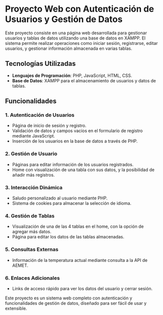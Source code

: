 # Proyecto Web con Autenticación de Usuarios y Gestión de Datos

Este proyecto consiste en una página web desarrollada para gestionar usuarios y tablas de datos utilizando una base de datos en XAMPP. El sistema permite realizar operaciones como iniciar sesión, registrarse, editar usuarios, y gestionar información almacenada en varias tablas.

## Tecnologías Utilizadas
- **Lenguajes de Programación**: PHP, JavaScript, HTML, CSS.
- **Base de Datos**: XAMPP para el almacenamiento de usuarios y datos de tablas.

## Funcionalidades

### 1. Autenticación de Usuarios
- Página de inicio de sesión y registro.
- Validación de datos y campos vacíos en el formulario de registro mediante JavaScript.
- Inserción de los usuarios en la base de datos a través de PHP.

### 2. Gestión de Usuario
- Páginas para editar información de los usuarios registrados.
- Home con visualización de una tabla con sus datos, y la posibilidad de añadir más registros.

### 3. Interacción Dinámica
- Saludo personalizado al usuario mediante PHP.
- Sistema de cookies para almacenar la selección de idioma.

### 4. Gestión de Tablas
- Visualización de una de las 4 tablas en el home, con la opción de agregar más datos.
- Página para editar los datos de las tablas almacenadas.

### 5. Consultas Externas
- Información de la temperatura actual mediante consulta a la API de AEMET.

### 6. Enlaces Adicionales
- Links de acceso rápido para ver los datos del usuario y cerrar sesión.

Este proyecto es un sistema web completo con autenticación y funcionalidades de gestión de datos, diseñado para ser fácil de usar y extensible.
